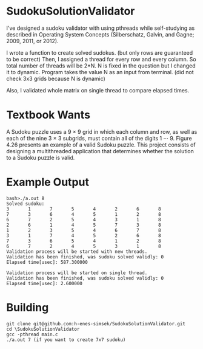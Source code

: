 # SudokuSolutionValidator
I've designed a sudoku validator with using pthreads while self-studying as described in Operating System Concepts (Silberschatz, Galvin, and Gagne; 2009, 2011, or 2012).

I wrote a function to create solved sudokus. (but only rows are guaranteed to be correct) 
Then, I assigned a thread for every row and every column. So total number of threads will be 2*N. N is fixed in the question but I changed it to dynamic. Program takes the value N as an input from terminal. (did not check 3x3 grids because N is dynamic)

Also, I validated whole matrix on single thread to compare elapsed times.

# Textbook Wants
A Sudoku puzzle uses a 9 × 9 grid in which each column and row, as well as
each of the nine 3 × 3 subgrids, must contain all of the digits 1 ⋅⋅⋅ 9. Figure
4.26 presents an example of a valid Sudoku puzzle. This project consists of
designing a multithreaded application that determines whether the solution
to a Sudoku puzzle is valid.

# Example Output
```
bash>./a.out 8
Solved sudoku:
3       1       7       5       4       2       6       8
7       3       6       4       5       1       2       8
6       7       2       5       4       3       1       8
2       6       1       4       5       7       3       8
1       2       3       5       4       6       7       8
3       1       7       4       5       2       6       8
7       3       6       5       4       1       2       8
6       7       2       4       5       3       1       8
Validation process will be started with new threads.
Validation has been finished, was sudoku solved validly: 0
Elapsed time[usec]: 587.300000

Validation process will be started on single thread.
Validation has been finished, was sudoku solved validly: 0
Elapsed time[usec]: 2.600000
```

# Building
```
git clone git@github.com:h-enes-simsek/SudokuSolutionValidator.git
cd \SudokuSolutionValidator 
gcc -pthread main.c
./a.out 7 (if you want to create 7x7 sudoku)
```
